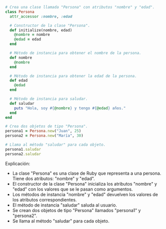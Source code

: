 ```ruby
# Crea una clase llamada "Persona" con atributos "nombre" y "edad".
class Persona
  attr_accessor :nombre, :edad

  # Constructor de la clase "Persona".
  def initialize(nombre, edad)
    @nombre = nombre
    @edad = edad
  end

  # Método de instancia para obtener el nombre de la persona.
  def nombre
    @nombre
  end

  # Método de instancia para obtener la edad de la persona.
  def edad
    @edad
  end

  # Método de instancia para saludar.
  def saludar
    puts "Hola, soy #{@nombre} y tengo #{@edad} años."
  end
end

# Crea dos objetos de tipo "Persona".
persona1 = Persona.new("Juan", 25)
persona2 = Persona.new("María", 30)

# Llama al método "saludar" para cada objeto.
persona1.saludar
persona2.saludar
```

Explicación:

* La clase "Persona" es una clase de Ruby que representa a una persona. Tiene dos atributos: "nombre" y "edad".
* El constructor de la clase "Persona" inicializa los atributos "nombre" y "edad" con los valores que se le pasan como argumentos.
* Los métodos de instancia "nombre" y "edad" devuelven los valores de los atributos correspondientes.
* El método de instancia "saludar" saluda al usuario.
* Se crean dos objetos de tipo "Persona" llamados "persona1" y "persona2".
* Se llama al método "saludar" para cada objeto.